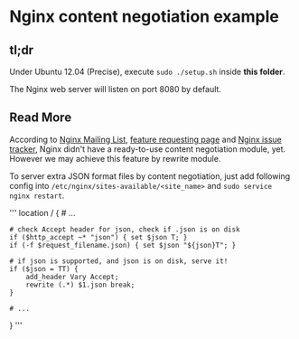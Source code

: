 Nginx content negotiation example
=================================

tl;dr
-----

Under Ubuntu 12.04 (Precise), execute `sudo ./setup.sh` inside **this folder**.

The Nginx web server will listen on port 8080 by default.

Read More
---------

According to [Nginx Mailing List][1], [feature requesting page][2] and [Nginx issue tracker][3],
Nginx didn't have a ready-to-use content negotiation module, yet.
However we may achieve this feature by rewrite module.

To server extra JSON format files by content negotiation,
 just add following config into `/etc/nginx/sites-available/<site_name>`
 and `sudo service nginx restart`.

'''
location / {
    # ...

    # check Accept header for json, check if .json is on disk
    if ($http_accept ~* "json") { set $json T; }
    if (-f $request_filename.json) { set $json "${json}T"; }

    # if json is supported, and json is on disk, serve it!
    if ($json = TT) {
        add_header Vary Accept;
        rewrite (.*) $1.json break;
    }

    # ...
}
'''

[1]: http://forum.nginx.org/read.php?2,4475 "Nginx Mailing List - Content negotiation?"
[2]: http://wiki.nginx.org/FeatureRequests "Nginx wiki - FeatureRequests"
[3]: http://trac.nginx.org/nginx/ "Nginx issue tracker"

[4]: http://wiki.nginx.org/Configuration "Nginx wiki - Configuration"
[5]: http://wiki.nginx.org/HttpRewriteModule "Nginx wiki - HttpRewriteModule"
[6]: http://nginx.org/en/docs/http/ngx_http_rewrite_module.html "Nginx doc - ngx_http_rewrite_module"

[7]: http://www.packtpub.com/article/nginx-http-server "The NGINX HTTP Server"
[8]: http://nicknotfound.com/2009/01/12/iphone-website-with-nginx/ "Serving an iPhone website with Nginx"
[9]: http://www.thefutureoftheweb.com/blog/use-accept-language-header "Parse Accept-Language to detect a user's language"
[0]: http://www.igvita.com/2013/05/01/deploying-webp-via-accept-content-negotiation/ "Deploying WebP via Accept Content Negotiation"
